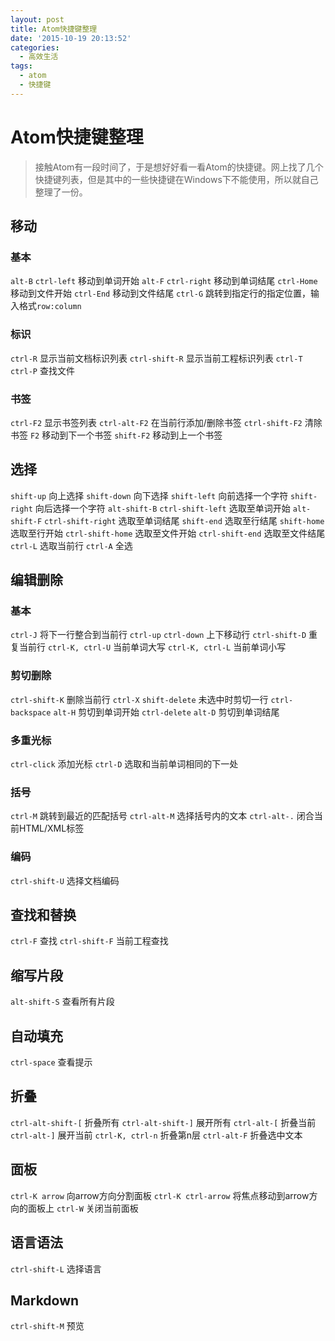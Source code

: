 ```yaml
---
layout: post
title: Atom快捷键整理
date: '2015-10-19 20:13:52'
categories:
  - 高效生活
tags:
  - atom
  - 快捷键
---
```


# Atom快捷键整理

> 接触Atom有一段时间了，于是想好好看一看Atom的快捷键。网上找了几个快捷键列表，但是其中的一些快捷键在Windows下不能使用，所以就自己整理了一份。

## 移动

### 基本

`alt-B` `ctrl-left` 移动到单词开始
`alt-F` `ctrl-right` 移动到单词结尾
`ctrl-Home` 移动到文件开始
`ctrl-End` 移动到文件结尾
`ctrl-G` 跳转到指定行的指定位置，输入格式`row:column`

### 标识

`ctrl-R` 显示当前文档标识列表
`ctrl-shift-R` 显示当前工程标识列表
`ctrl-T` `ctrl-P` 查找文件

### 书签

`ctrl-F2` 显示书签列表
`ctrl-alt-F2` 在当前行添加/删除书签
`ctrl-shift-F2` 清除书签
`F2` 移动到下一个书签
`shift-F2` 移动到上一个书签

## 选择

`shift-up` 向上选择
`shift-down` 向下选择
`shift-left` 向前选择一个字符
`shift-right` 向后选择一个字符
`alt-shift-B` `ctrl-shift-left` 选取至单词开始
`alt-shift-F` `ctrl-shift-right` 选取至单词结尾
`shift-end` 选取至行结尾
`shift-home` 选取至行开始
`ctrl-shift-home` 选取至文件开始
`ctrl-shift-end` 选取至文件结尾
`ctrl-L` 选取当前行
`ctrl-A` 全选

## 编辑删除

### 基本

`ctrl-J` 将下一行整合到当前行
`ctrl-up` `ctrl-down` 上下移动行
`ctrl-shift-D` 重复当前行
`ctrl-K, ctrl-U` 当前单词大写
`ctrl-K, ctrl-L` 当前单词小写

### 剪切删除

`ctrl-shift-K` 删除当前行
`ctrl-X` `shift-delete` 未选中时剪切一行
`ctrl-backspace` `alt-H` 剪切到单词开始
`ctrl-delete` `alt-D` 剪切到单词结尾

### 多重光标

`ctrl-click` 添加光标
`ctrl-D` 选取和当前单词相同的下一处

### 括号

`ctrl-M` 跳转到最近的匹配括号
`ctrl-alt-M` 选择括号内的文本
`ctrl-alt-.` 闭合当前HTML/XML标签

### 编码

`ctrl-shift-U` 选择文档编码

## 查找和替换

`ctrl-F` 查找
`ctrl-shift-F` 当前工程查找

## 缩写片段

`alt-shift-S` 查看所有片段

## 自动填充

`ctrl-space` 查看提示

## 折叠

`ctrl-alt-shift-[` 折叠所有
`ctrl-alt-shift-]` 展开所有
`ctrl-alt-[` 折叠当前
`ctrl-alt-]` 展开当前
`ctrl-K, ctrl-n` 折叠第n层
`ctrl-alt-F` 折叠选中文本

## 面板

`ctrl-K arrow` 向arrow方向分割面板
`ctrl-K ctrl-arrow` 将焦点移动到arrow方向的面板上
`ctrl-W` 关闭当前面板

## 语言语法

`ctrl-shift-L` 选择语言

## Markdown

`ctrl-shift-M` 预览
